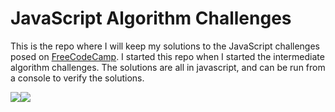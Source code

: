 # JavaScript Algorithm Challenges

This is the repo where I will keep my solutions to the JavaScript challenges posed on [FreeCodeCamp](www.freecodecamp.com). I started this repo when I started the intermediate algorithm challenges. The solutions are all in javascript, and can be run from a console to verify the solutions.

<img src="https://s3.amazonaws.com/freecodecamp/camper-image-placeholder.png"><img src="https://qph.is.quoracdn.net/main-qimg-8b9b89784a6c1bb0d6d24f0b4e04b9f4?convert_to_webp=true">